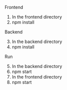 Frontend

1. In the frontend directory
2. npm install

Backend

3. In the backend directory
4. npm install

Run

5. In the backend directory
6. npm start
7. In the frontend directory
8. npm start
